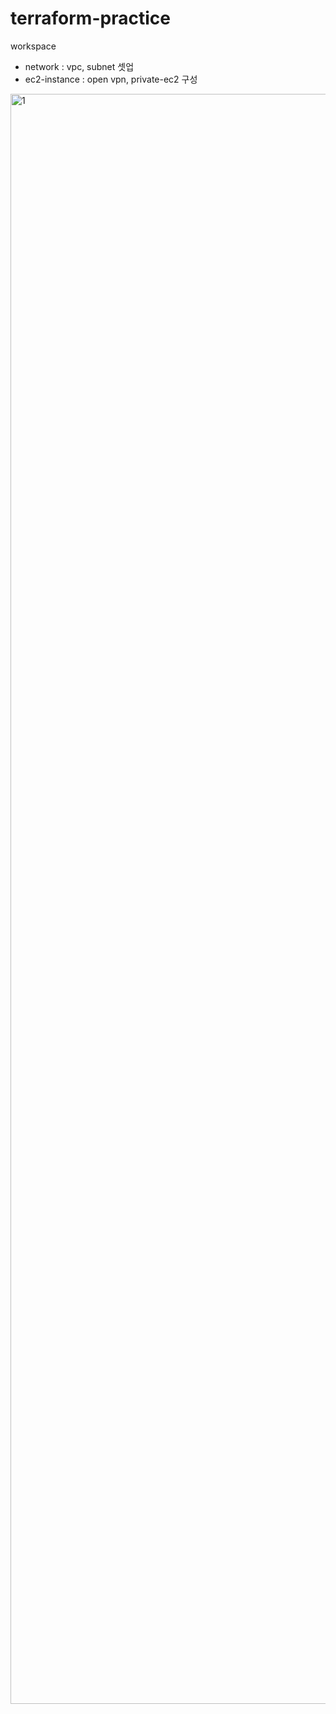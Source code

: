 # terraform-practice


workspace
- network : vpc, subnet 셋업
- ec2-instance : open vpn, private-ec2 구성

<img width="2576" alt="1" src="https://user-images.githubusercontent.com/36889612/232304049-2e679091-7940-4985-9212-54867645e62b.png">
